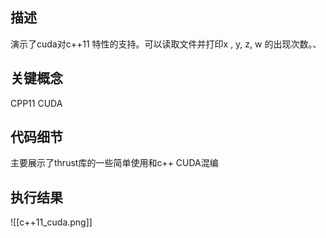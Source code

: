 ## 描述

演示了cuda对c++11 特性的支持。可以读取文件并打印x , y, z, w 的出现次数。、


## 关键概念

CPP11 CUDA


## 代码细节
主要展示了thrust库的一些简单使用和c++ CUDA混编

## 执行结果
![[c++11_cuda.png]]

